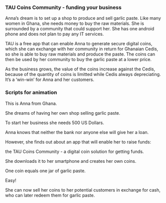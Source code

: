 ### TAU Coins Community - funding your business
Anna’s dream is to set up a shop to produce and sell garlic paste. Like many women in Ghana, she needs money to buy the raw materials. She is surrounded by a community that could support her. She has one android phone and does not plan to pay any IT services.

TAU is a free app that can enable Anna to generate secure digital coins, which she can exchange with her community in return for Ghanaian Cedis, so she is able to buy raw materials and produce the paste. The coins can then be used by her community to buy the garlic paste at a lower price.

As the business grows, the value of the coins increase against the Cedis, because of the quantity of coins is limitted while Cedis always depreciating. It’s a ‘win-win’ for Anna and her customers.


### Scripts for animation
This is Anna from Ghana.

She dreams of having her own shop selling garlic paste. 

To start her business she needs 500 US Dollars.

Anna knows that neither the bank nor anyone else will give her a loan.

However, she finds out about an app that will enable her to raise funds: 

the TAU Coins Community - a digital coin solution for getting funds.

She downloads it to her smartphone and creates her own coins. 

One coin equals one jar of garlic paste. 

Easy!

She can now sell her coins to her potential customers in exchange for cash, who can later redeem them for garlic paste. 

